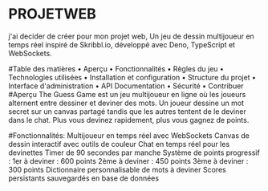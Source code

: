 # PROJETWEB


j'ai decider de créer pour mon projet web, Un jeu de dessin multijoueur en temps réel inspiré de Skribbl.io, développé avec Deno, TypeScript et WebSockets.


#Table des matières
	•	Aperçu
	•	Fonctionnalités
	•	Règles du jeu
	•	Technologies utilisées
	•	Installation et configuration
	•	Structure du projet
	•	Interface d'administration
	•	API Documentation
	•	Sécurité
	•	Contribuer
#Aperçu
The Guess Game est un jeu multijoueur en ligne où les joueurs alternent entre dessiner et deviner des mots. Un joueur dessine un mot secret sur un canvas partagé tandis que les autres tentent de le deviner dans le chat. Plus vous devinez rapidement, plus vous gagnez de points.

#Fonctionnalités:
Multijoueur en temps réel avec WebSockets
Canvas de dessin interactif avec outils de couleur
Chat en temps réel pour les devinettes
Timer de 90 secondes par manche
Système de points progressif :
1er à deviner : 600 points
2ème à deviner : 450 points
3ème à deviner : 300 points
Dictionnaire personnalisable de mots à deviner
Scores persistants sauvegardés en base de données

 
